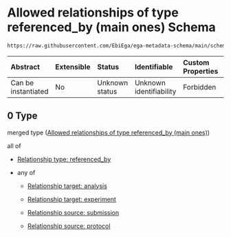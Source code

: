 # Allowed relationships of type referenced\_by (main ones) Schema

```txt
https://raw.githubusercontent.com/EbiEga/ega-metadata-schema/main/schemas/EGA.study.json#/properties/study_relationships/items/allOf/1/anyOf/0
```



| Abstract            | Extensible | Status         | Identifiable            | Custom Properties | Additional Properties | Access Restrictions | Defined In                                                                 |
| :------------------ | :--------- | :------------- | :---------------------- | :---------------- | :-------------------- | :------------------ | :------------------------------------------------------------------------- |
| Can be instantiated | No         | Unknown status | Unknown identifiability | Forbidden         | Allowed               | none                | [EGA.study.json\*](../../../schemas/EGA.study.json "open original schema") |

## 0 Type

merged type ([Allowed relationships of type referenced\_by (main ones)](ega-19-properties-study-relationships-items-allof-relationship-constraints-for-a-study-anyof-allowed-relationships-of-type-referenced_by-main-ones.md))

all of

*   [Relationship type: referenced_by](ega-12-definitions-relationship-type-referenced_by.md "check type definition")

*   any of

    *   [Relationship target: analysis](ega-12-definitions-relationship-target-analysis.md "check type definition")

    *   [Relationship target: experiment](ega-12-definitions-relationship-target-experiment.md "check type definition")

    *   [Relationship source: submission](ega-12-definitions-relationship-source-submission.md "check type definition")

    *   [Relationship source: protocol](ega-12-definitions-relationship-source-protocol.md "check type definition")
